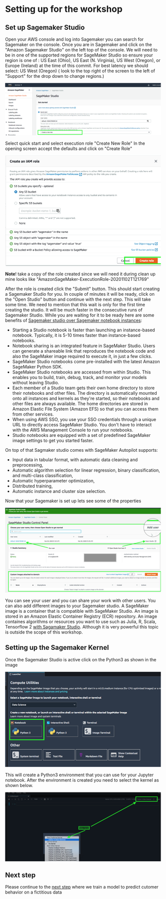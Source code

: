 # Setting up for the workshop

## Set up Sagemaker Studio

Open your AWS console and log into Sagemaker you can search for Sagemaker on the console. Once you are in Sagemaker and click on the "Amazon Sagemaker Studio" on the left top of the console.  We will need to be in one of the supported regions for SageMaker Studio so ensure your region is one of :  US East (Ohio), US East (N. Virginia), US West (Oregon), or Europe (Ireland) at the time of this commit.  For best latency we should select:  US West (Oregon) ( look to the top right of the screen to the left of "Support" for the drop down to change regions.)

![SagemakerSetup](images/SagemakerStudioStart.png)

Select quick start and select execution role "Create New Role" In the opening screen accept the defaults and click on "Create Role"

![RoleSetup](images/CreateRole.png)

**Note**! take a copy of the role created since we will need it during clean up mine looks like "AmazonSageMaker-ExecutionRole-20201102T121769" 

After the role is created click the "Submit" button. This should start creating a Sagemaker Studio for you. In couple of minutes it will be ready, click on the "Open Studio" button and continue with the next step. This will take some time. We need to mention that this wait is only for the first time creating the studio. It will be much faster in the consecutive runs of Sagemaker Studio. While you are waiting for it to be ready here are some benefits of [Sagemaker studio over Sagemaker notebook instances](https://docs.aws.amazon.com/sagemaker/latest/dg/notebooks-comparison.html):

- Starting a Studio notebook is faster than launching an instance-based notebook. Typically, it is 5-10 times faster than instance-based notebooks.
- Notebook sharing is an integrated feature in SageMaker Studio. Users can generate a shareable link that reproduces the notebook code and also the SageMaker image required to execute it, in just a few clicks.
- SageMaker Studio notebooks come pre-installed with the latest Amazon SageMaker Python SDK.
- SageMaker Studio notebooks are accessed from within Studio. This enables you to build, train, debug, track, and monitor your models without leaving Studio.
- Each member of a Studio team gets their own home directory to store their notebooks and other files. The directory is automatically mounted onto all instances and kernels as they're started, so their notebooks and other files are always available. The home directories are stored in Amazon Elastic File System (Amazon EFS) so that you can access them from other services.
- When using AWS SSO, you use your SSO credentials through a unique URL to directly access SageMaker Studio. You don't have to interact with the AWS Management Console to run your notebooks.
- Studio notebooks are equipped with a set of predefined SageMaker image settings to get you started faster. 


On top of that Sagmaker studio comes with SageMaker Autopilot supports:

- Input data in tabular format, with automatic data cleaning and preprocessing,
- Automatic algorithm selection for linear regression, binary classification, and multi-class classification,
- Automatic hyperparameter optimization,
- Distributed training,
- Automatic instance and cluster size selection.

Now that your Sagemaker is set up lets see some of the properties

![SagemakerProp](images/SagemakerProperties.png)

You can see your user and you can share your work with other users. You can also add different images to your Sagemaker studio. A SageMaker image is a container that is compatible with SageMaker Studio. An image is stored in an Amazon Elastic Container Registry (ECR) repository. An image containes algorithms or resources you want to use such as Julia, R, Scala, Tensorflow 2 [with Sagamaker Studio](https://docs.aws.amazon.com/sagemaker/latest/dg/studio-byoi.html). Although it is very powerful this topic is outside the scope of this workshop. 

## Setting up the Sagemaker Kernel

Once the Sagemaker Studio is active click on the Python3 as shown in the image 

![python3](images/JupiterNotebook.png)

This will create a Python3 environment that you can use for your Jupyter notebook. After the environment is created you need to select the kernel as shown below.

![Kernelpython3](images/KernelSelect.png)

## Next step

Please continue to the [next step](../Step2-RunAutoML/README.md) where we train a model to predict cutomer behavior on a fictitious data

